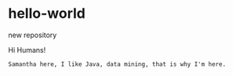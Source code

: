 # hello-world
new repository

Hi Humans!

    Samantha here, I like Java, data mining, that is why I'm here.
